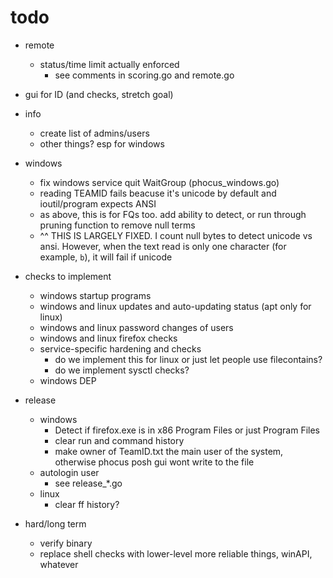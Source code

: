 # todo

- remote
    - status/time limit actually enforced
        - see comments in scoring.go and remote.go
- gui for ID (and checks, stretch goal)
- info
    - create list of admins/users
    - other things? esp for windows
- windows
    - fix windows service quit WaitGroup (phocus_windows.go)
    - reading TEAMID fails beacuse it's unicode by default and ioutil/program expects ANSI
    - as above, this is for FQs too. add ability to detect, or run through pruning function to remove null terms
    - ^^ THIS IS LARGELY FIXED. I count null bytes to detect unicode vs ansi. However, when the text read is only one character (for example, `b`), it will fail if unicode

- checks to implement
    - windows startup programs
    - windows and linux updates and auto-updating status (apt only for linux)
    - windows and linux password changes of users
    - windows and linux firefox checks
    - service-specific hardening and checks
        - do we implement this for linux or just let people use filecontains?
        - do we implement sysctl checks?
    - windows DEP

 - release
    - windows
        - Detect if firefox.exe is in x86 Program Files or just Program Files
        - clear run and command history
        - make owner of TeamID.txt the main user of the system, otherwise phocus posh gui wont write to the file
    - autologin user
        - see release_*.go
    - linux
        - clear ff history?

- hard/long term
    - verify binary
    - replace shell checks with lower-level more reliable things, winAPI, whatever
